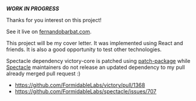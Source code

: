 ***WORK IN PROGRESS***

Thanks for you interest on this project!

See it live on [fernandobarbat.com](https://fernandobarbat.com).

This project will be my cover letter. It was implemented using React 
and friends. It is also a good opportunity to test other technologies.

Spectacle dependency victory-core is patched using [patch-package](https://www.npmjs.com/package/patch-package) while 
[Spectacle](https://formidable.com/open-source/spectacle/) maintainers do not
release an updated dependency to my pull already merged pull request :)
- https://github.com/FormidableLabs/victory/pull/1368
- https://github.com/FormidableLabs/spectacle/issues/707